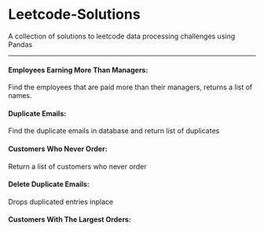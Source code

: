 # Leetcode-Solutions

A collection of solutions to leetcode data processing challenges using Pandas

---

#### Employees Earning More Than Managers: 
Find the employees that are paid more than their managers, returns a list of names.

#### Duplicate Emails:
Find the duplicate emails in database and return list of duplicates

#### Customers Who Never Order:
Return a list of customers who never order

#### Delete Duplicate Emails:
Drops duplicated entries inplace

#### Customers With The Largest Orders:
